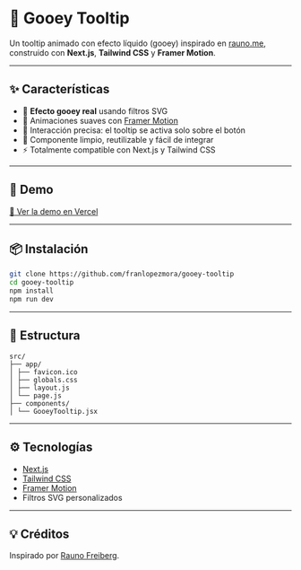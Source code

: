 # 🧪 Gooey Tooltip

Un tooltip animado con efecto líquido (gooey) inspirado en [rauno.me](https://rauno.me/craft/gooey-tooltip), construido con **Next.js**, **Tailwind CSS** y **Framer Motion**.

---

## ✨ Características

- 🫧 **Efecto gooey real** usando filtros SVG
- 🎥 Animaciones suaves con [Framer Motion](https://www.framer.com/motion/)
- 🧼 Interacción precisa: el tooltip se activa solo sobre el botón
- 🧩 Componente limpio, reutilizable y fácil de integrar
- ⚡ Totalmente compatible con Next.js y Tailwind CSS

---

## 🚀 Demo

[🔗 Ver la demo en Vercel](https://tudominio.vercel.app) <!-- reemplazá esto cuando la subas -->

---

## 📦 Instalación

```bash
git clone https://github.com/franlopezmora/gooey-tooltip
cd gooey-tooltip
npm install
npm run dev
```

---

## 📁 Estructura

```
src/
├── app/
│ ├── favicon.ico
│ ├── globals.css
│ ├── layout.js
│ └── page.js
├── components/
│ └── GooeyTooltip.jsx

```

---

## ⚙️ Tecnologías

- [Next.js](https://nextjs.org/)
- [Tailwind CSS](https://tailwindcss.com/)
- [Framer Motion](https://www.framer.com/motion/)
- Filtros SVG personalizados

---

## 💡 Créditos

Inspirado por [Rauno Freiberg](https://rauno.me).